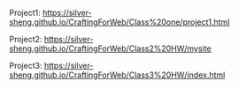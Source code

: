 Project1: https://silver-sheng.github.io/CraftingForWeb/Class%20one/project1.html

Project2: https://silver-sheng.github.io/CraftingForWeb/Class2%20HW/mysite

Project3: https://silver-sheng.github.io/CraftingForWeb/Class3%20HW/index.html
